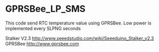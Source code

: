 GPRSBee_LP_SMS
==============
This code send RTC temperature value using GPRSBee. Low power is implemented every SLPNG seconds

Stalker V2.3 http://www.seeedstudio.com/wiki/Seeeduino_Stalker_v2.3
GPRSBee http://www.gprsbee.com

